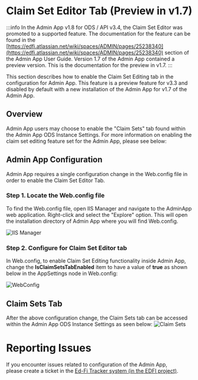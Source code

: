 # Claim Set Editor Tab (Preview in v1.7)

:::info
  In the Admin App v1.8 for ODS / API v3.4, the Claim Set Editor was
  promoted to a supported feature. The documentation for the feature can be
  found in the
  [https://edfi.atlassian.net/wiki/spaces/ADMIN/pages/25238340](https://edfi.atlassian.net/wiki/spaces/ADMIN/pages/25238340)
  section of the Admin App User Guide. Version 1.7 of the Admin App contained a
  preview version. This is the documentation for the preview in v1.7.
:::

This section describes how to enable the Claim Set Editing tab in the
configuration for Admin App. This feature is a preview feature for v3.3 and
disabled by default with a new installation of the Admin App for v1.7 of the
Admin App.

## Overview

Admin App users may choose to enable the "Claim Sets" tab found within the Admin
App ODS Instance Settings. For more information on enabling the claim set
editing feature set for the Admin App, please see below:

## Admin App Configuration

Admin App requires a single configuration change in the Web.config file in order
to enable the Claim Set Editor Tab.

### Step 1. Locate the Web.config file

To find the Web.config file, open IIS Manager and navigate to the AdminApp web
application. Right-click and select the "Explore" option. This will open the
installation directory of Admin App where you will find Web.config.

![IIS Manager](https://edfidocs.blob.core.windows.net/$web/img/reference/admin-app/technical-articles/image2019-8-2_10-10-19.png)

### Step 2. Configure for Claim Set Editor tab

In Web.config, to enable Claim Set Editing functionality inside Admin App,
change the **IsClaimSetsTabEnabled** item to have a value of **true** as shown
below in the AppSettings node in Web.config:

![WebConfig](https://edfi.atlassian.net/wiki/download/attachments/25238416/image2020-1-13_11-15-28.png?version=1&modificationDate=1578935728477&cacheVersion=1&api=v2)

## Claim Sets Tab

After the above configuration change, the Claim Sets tab can be accessed within
the Admin App ODS Instance Settings as seen below:
![Claim Sets](https://edfidocs.blob.core.windows.net/$web/img/reference/admin-app/technical-articles/image2020-1-13_11-25-50.png)

# Reporting Issues

If you encounter issues related to configuration of the Admin App, please create
a ticket in the [Ed-Fi Tracker system (in the EDFI
project)](https://tracker.ed-fi.org/projects/EDFI).
